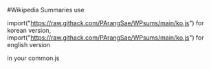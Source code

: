 #Wikipedia Summaries
use

import("https://raw.githack.com/PArangSae/WPsums/main/ko.js")
for korean version,
import("https://raw.githack.com/PArangSae/WPsums/main/ko.js")
for english version

in your common.js
